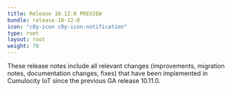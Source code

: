 ```yaml
---
title: Release 10.12.0 PREVIEW
bundle: release-10-12-0
icon: "c8y-icon c8y-icon-notification"
type: root
layout: root
weight: 70
---
```


These release notes include all relevant changes (improvements, migration notes, documentation changes, fixes) that have been implemented in Cumulocity IoT since the previous GA release 10.11.0.
